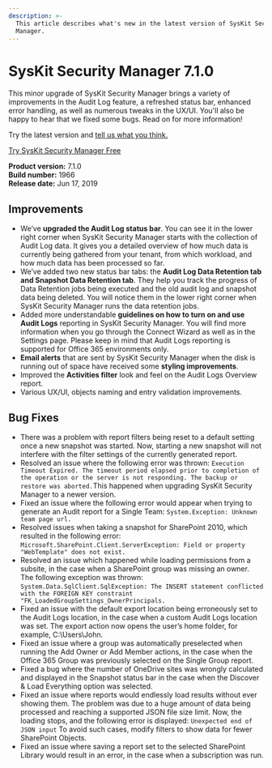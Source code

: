 ```yaml
---
description: >-
  This article describes what's new in the latest version of SysKit Security
  Manager.
---
```


# SysKit Security Manager 7.1.0

This minor upgrade of SysKit Security Manager brings a variety of improvements in the Audit Log feature, a refreshed status bar, enhanced error handling, as well as numerous tweaks in the UX/UI. You'll also be happy to hear that we fixed some bugs. Read on for more information!

Try the latest version and [tell us what you think.](https://www.syskit.com/company/contact-us/)

[Try SysKit Security Manager Free](https://www.syskit.com/products/security-manager/download/)

**Product version:** 7.1.0  
**Build number:** 1966  
**Release date:** Jun 17, 2019

## Improvements

* We’ve **upgraded the Audit Log status bar**. You can see it in the lower right corner when SysKit Security Manager starts with the collection of Audit Log data. It gives you a detailed overview of how much data is currently being gathered from your tenant, from which workload, and how much data has been processed so far.  
* We’ve added two new status bar tabs: the **Audit Log Data Retention tab and Snapshot Data Retention tab**. They help you track the progress of Data Retention jobs being executed and the old audit log and snapshot data being deleted. You will notice them in the lower right corner when SysKit Security Manager runs the data retention jobs.  
* Added more understandable **guidelines on how to turn on and use Audit Logs** reporting in SysKit Security Manager. You will find more information when you go through the Connect Wizard as well as in the Settings page. Please keep in mind that Audit Logs reporting is supported for Office 365 environments only.  
* **Email alerts** that are sent by SysKit Security Manager when the disk is running out of space have received some **styling improvements**.  
* Improved the **Activities filter** look and feel on the Audit Logs Overview report.  
* Various UX/UI, objects naming and entry validation improvements. 

## Bug Fixes

* There was a problem with report filters being reset to a default setting once a new snapshot was started. Now, starting a new snapshot will not interfere with the filter settings of the currently generated report.  
* Resolved an issue where the following error was thrown: `Execution Timeout Expired. The timeout period elapsed prior to completion of the operation or the server is not responding. The backup or restore was aborted.`This happened when upgrading SysKit Security Manager to a newer version.  
* Fixed an issue where the following error would appear when trying to generate an Audit report for a Single Team: `System.Exception: Unknown team page url.`  
* Resolved issues when taking a snapshot for SharePoint 2010, which resulted in the following error: `Microsoft.SharePoint.Client.ServerException: Field or property "WebTemplate" does not exist.`   
* Resolved an issue which happened while loading permissions from a subsite, in the case when a SharePoint group was missing an owner. The following exception was thrown: `System.Data.SqlClient.SqlException: The INSERT statement conflicted with the FOREIGN KEY constraint "FK_LoadedGroupSettings_OwnerPrincipals.`  
* Fixed an issue with the default export location being erroneously set to the Audit Logs location, in the case when a custom Audit Logs location was set.  The export action now opens the user’s home folder, for example, C:\Users\John. 
* Fixed an issue where a group was automatically preselected when running the Add Owner or Add Member actions, in the case when the Office 365 Group was previously selected on the Single Group report.  
* Fixed a bug where the number of OneDrive sites was wrongly calculated and displayed in the Snapshot status bar in the case when the Discover & Load Everything option was selected.  
* Fixed an issue where reports would endlessly load results without ever showing them. The problem was due to a huge amount of data being processed and reaching a supported JSON file size limit. Now, the loading stops, and the following error is displayed: `Unexpected end of JSON input`  To avoid such cases, modify filters to show data for fewer SharePoint Objects.  
* Fixed an issue where saving a report set to the selected SharePoint Library would result in an error, in the case when a subscription was run.  

